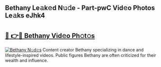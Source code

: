 ## Bethany Le𝚊k𝚎d N𝚞𝚍e - Part-pwC Vid𝚎o Photos Le𝚊ks eJhk4

# <h2><a href="http://fbegwg9.evod.top/?m=Bethany">🔗 👉🔴 Bethany Vid𝚎o Ph𝚘t𝚘s</a></h2>

[![Bethany N𝚞d𝚎s](https://i.imgur.com/8V9OHl7.gif)](http://fbegwg9.evod.top/?m=Bethany)
Content creator Bethany specializing in dance and lifestyle-inspired videos. Public figures Bethany are often criticized for their wealth and influence. 

